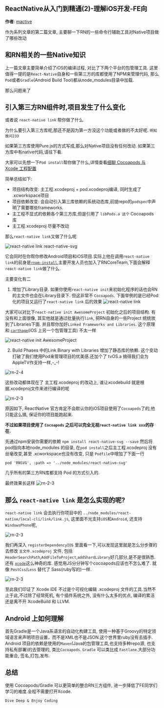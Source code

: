 ReactNative从入门到精通(2)-理解iOS开发-FE向
--------

**作者**: [mactive](https://weibo.com/mactive)

作为系列文章的第二篇文章, 主要聊一下RN的一些命令行辅助工具对Native项目做了哪些改动

## 和RN相关的一些Native知识

上一篇文章主要简单介绍了iOS的编译过程, 对比了下两个平台的包管理工具.
这里值得一提的是`React-Native`自身和一些第三方的库都使用了NPM来管理代码, 那么`Pod`或者`Gradle`(Android Build Tool)都从node_modules目录中加载.

那么问题来了

## 引入第三方RN组件时,项目发生了什么变化

或者说 `react-native link` 帮你做了什么.

为什么要引入第三方库呢,那还不是因为第一方没这个功能或者做的不太好呢. `明知故问233`

如果第三方库使用Pure.js的方式写成,那么对Native项目没有任何改动. 如果第三方库中有native代码,请往下看.

大家可以先想一下`Pod install`帮你做了什么,详情查看[细聊 Cocoapods 与 Xcode 工程配置](https://bestswifter.com/cocoapods/)

简单总结如下: 

* 项目结构改变: 主工程.xcodeproj + pod.xcodeproj编译, 同时生成了 .xcworkspace项目 
* 项目依赖改变: 会自动引入第三库依赖的系统动态库,前提repo的`podspec`中声明了需要哪些frameworks. 
* 主工程不显式的依赖各个第三方库,但是引用了 `libPods.a 这个` Cocoapods 库
* 主工程.xcodeproj 尽量不改动

那么`react-native link`又做了什么呢

![react-native link react-native-svg](../images/2018/04/rn-2-1.png)

它会同时在你帮你修改Android项目和iOS项目.实际上他在调用`react-native link`的前身是[`rnpm-install`](https://github.com/rnpm/rnpm),主要开发人员也加入了RNCoreTeam,下面会解释`react-native link`做了什么.

主要变化有二

1. 增加了Library目录. 如果你使用`react-native init`来初始化程序的话也会RN的主文件也会在Library目录下. 但这非常不 `Cocoapods`. 下面举例的是已经Pod化的项目又运行了`react-native link` 后的效果
![react-native link](../images/2018/04/rn-2-2.png)

大家可以对比下`react-native init AwesomeProject` 初始化之后的项目结构. 有没有和上面很像, 其实他就是通过批量执行`link`, 把RN自身的一些Project 统统放到了Libraries下面. 并且帮你加好`Linked Frameworks and Libraries`. 这个原理和 [`carthage`](http://swiftcafe.io/2015/10/25/swift-daily-carthage-package)(iOS 上另一个包管理工具) 不太一样

![react-native init AwesomeProject](../images/2018/04/rn-2-5.png)


2. Build Phases 中的Link Binary with Libraries 增加了静态库的依赖. 这个变动打破了我们使用Pod来管理项目的优美感.还加个了 tvOS.a 搞得我们会为AppleTV作支持一样,-_-!

![rn-2-4](../images/2018/04/rn-2-4.png)


这些改动都体现在了 主工程.xcodeproj 的改动上, 谁让xcodebuild 就是根据.xcodeproj文件来进行编译的呢

![rn-2-3](../images/2018/04/rn-2-3.png)

原因如下, ReactNative 官方肯定不会默认你的iOS项目使用了`Cocoapods`了的,他只能这么搞, 保证你的项目能跑起来.

**不过如果项目使用了 `Cocoapods` 之后可以完全无视`react-native link xxx`的存在.**

先通过npm安装你需要的依赖 `npm install react-native-svg --save`
然后将pod指向本地node_modules 的目录, 在`pod install`之后主工程.xcodeproj 没有丝毫改变,甚至 .xcworkspace也没有改变, 只是 `Podfile`中增加了下面一行

```
pod 'RNSVG', :path => '../node_modules/react-native-svg'
```
几乎所有的第三方RN库都支持 Pod 的方式引入的.

最终效果长这样
![rn-2-3](../images/2018/04/rn-2-6.png)



## 那么 `react-native link` 是怎么实现的呢?

`react-native link` 会去执行你项目中的 `../node_modules/react-native/local-cli/link/link.js`, 这里面不光支持`iOS`和`Android`, 还支持`WindowsPhone`呢, 

![rn-2-3](../images/2018/04/rn-2-7.png)

我们再深入 `registerDependencyIOS` 里面看一下,可以发现这里就是怎么分步骤的去修改 `主文件.xcodeproj` 文件, 包括`HeaderSearchPath`,`AddFileToProject`,`addShardLibrary`好几部分,是不是很熟悉. 还有 [`xcode`](https://www.npmjs.com/package/xcode)这么神奇的库.
感觉用JS分分钟写个cocoapods应该也不怎么难了. 就像 `PostCss`/`Less` 替代了 Sass(ruby写的)一样.

![rn-2-3](../images/2018/04/rn-2-8.png)

至此我们印证了 Xcode IDE 不过是个可视化编辑 .xcodeproj 文件的工具.当然不止于此,不过除了经常死机, 有个插件系统之外, 没有什么太多的优点, 编译的累活 还是离不开 XcodeBuild 和 LLVM.


##  Android 上如何理解

首先Gradle是一个Java系语言的自动化构建工具, 使用一种基于Groovy的特定领域语言来声明项目设置，而不是XML也不是JSON.这个世界里ruby没有去插手. 
Android 项目的依赖是使用的`Maven`(Java的包管理工具,也支持多种repo源, 也支持私有部署)的去管理的, 类比`Cocoapods`.
`Gradle` 可以类比成 `Fastlane`.大部分功能重合, 签名,打包,发布.

## 总结

使用 Cocoapods/Gradle 可以更简单的整合RN三方组件, 进一步降低了FE同学们学习的难度.全程不需要打开Xcode.

`Dive Deep & Enjoy Coding`






